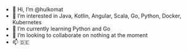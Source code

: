 - 👋 Hi, I’m @hulkomat
- 👀 I’m interested in Java, Kotlin, Angular, Scala, Go, Python, Docker, Kubernetes
- 🌱 I’m currently learning Python and Go
- 💞️ I’m looking to collaborate on nothing at the moment
- 📫 🇩🇪 

<!---
hulkomat/hulkomat is a ✨ special ✨ repository because its `README.md` (this file) appears on your GitHub profile.
You can click the Preview link to take a look at your changes.
--->
